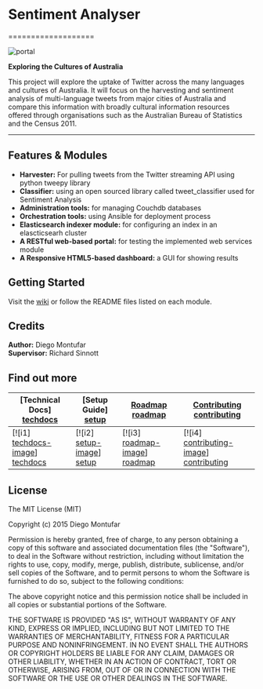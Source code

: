 # Sentiment Analyser
===================

![portal](https://github.com/diogonal/SentimentAnalyser/blob/master/wiki/img/portal_complete.jpg)

**Exploring the Cultures of Australia**

This project will explore the uptake of Twitter across the many languages and cultures of Australia. 
It will focus on the harvesting and sentiment analysis of multi-language tweets from major cities of Australia and compare this information with broadly cultural information resources offered through organisations such as the Australian Bureau of Statistics and the Census 2011. 
________________

## Features & Modules

* **Harvester:** For pulling tweets from the Twitter streaming API using python tweepy library<br>
* **Classifier:** using an open sourced library called tweet_classifier used for Sentiment Analysis<br>
* **Administration tools:** for managing Couchdb databases<br>
* **Orchestration tools:** using Ansible for deployment process<br>
* **Elasticsearch indexer module:** for configuring an index in an elascticsearh cluster<br> 
* **A RESTful web-based portal:** for testing the implemented web services module<br>
* **A Responsive HTML5-based dashboard:** a GUI for showing results<br>

## Getting Started

Visit the [wiki](https://github.com/diogonal/SentimentAnalyser/wiki) or follow the README files listed on each module.

## Credits

**Author:** Diego Montufar<br>
**Supervisor:** Richard Sinnott

## Find out more

| **[Technical Docs] [techdocs]**     | **[Setup Guide] [setup]**     | **[Roadmap] [roadmap]**           | **[Contributing] [contributing]**           |
|-------------------------------------|-------------------------------|-----------------------------------|---------------------------------------------|
| [![i1] [techdocs-image]] [techdocs] | [![i2] [setup-image]] [setup] | [![i3] [roadmap-image]] [roadmap] | [![i4] [contributing-image]] [contributing] |

## License

The MIT License (MIT)

Copyright (c) 2015 Diego Montufar

Permission is hereby granted, free of charge, to any person obtaining a copy of this software and associated documentation files (the "Software"), to deal in the Software without restriction, including without limitation the rights to use, copy, modify, merge, publish, distribute, sublicense, and/or sell copies of the Software, and to permit persons to whom the Software is furnished to do so, subject to the following conditions:

The above copyright notice and this permission notice shall be included in all copies or substantial portions of the Software.

THE SOFTWARE IS PROVIDED "AS IS", WITHOUT WARRANTY OF ANY KIND, EXPRESS OR IMPLIED, INCLUDING BUT NOT LIMITED TO THE WARRANTIES OF MERCHANTABILITY, FITNESS FOR A PARTICULAR PURPOSE AND NONINFRINGEMENT. IN NO EVENT SHALL THE AUTHORS OR COPYRIGHT HOLDERS BE LIABLE FOR ANY CLAIM, DAMAGES OR OTHER LIABILITY, WHETHER IN AN ACTION OF CONTRACT, TORT OR OTHERWISE, ARISING FROM, OUT OF OR IN CONNECTION WITH THE SOFTWARE OR THE USE OR OTHER DEALINGS IN THE SOFTWARE.

[techdocs-image]: https://github.com/diogonal/SentimentAnalyser/blob/master/wiki/img/docs.png
[setup-image]: https://github.com/diogonal/SentimentAnalyser/blob/master/wiki/img/setup.png
[roadmap-image]: https://github.com/diogonal/SentimentAnalyser/blob/master/wiki/img/roadmap.png
[contributing-image]: https://github.com/diogonal/SentimentAnalyser/blob/master/wiki/img/contributing.png

[techdocs]: https://github.com/diogonal/SentimentAnalyser/wiki
[setup]: https://github.com/diogonal/SentimentAnalyser/wiki
[roadmap]: https://github.com/diogonal/SentimentAnalyser/wiki
[contributing]: https://github.com/diogonal/SentimentAnalyser/wiki

